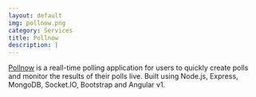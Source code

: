 ```yaml
---
layout: default
img: pollnow.png
category: Services
title: Pollnow
description: |
---
```


[Pollnow](https://pollnow.herokuapp.com/#/polls) is a reall-time polling application for users to quickly create polls and monitor the results of their polls live. Built using Node.js, Express, MongoDB, Socket.IO, Bootstrap and Angular v1.
